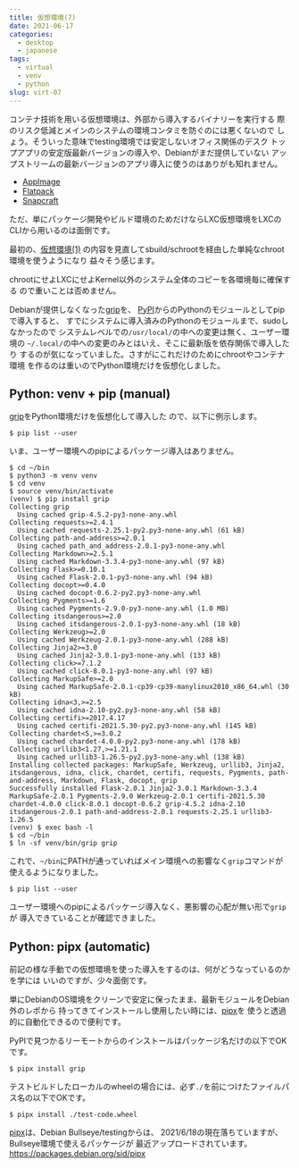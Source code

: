 ```yaml
---
title: 仮想環境(7)
date: 2021-06-17
categories:
  - desktop
  - japanese
tags:
  - virtual
  - venv
  - python
slug: virt-07
---
```


コンテナ技術を用いる仮想環境は、外部から導入するバイナリーを実行する
際のリスク低減とメインのシステムの環境コンタミを防ぐのには悪くないので
しょう。そういった意味でtesting環境では安定しないオフィス関係のデスク
トップアプリの安定版最新バージョンの導入や、Debianがまだ提供していない
アップストリームの最新バージョンのアプリ導入に使うのはありがも知れません。

* [AppImage](https://appimage.org/)
* [Flatpack](https://flatpak.org/)
* [Snapcraft](https://snapcraft.io/)

ただ、単にパッケージ開発やビルド環境のためだけならLXC仮想環境をLXCの
CLIから用いるのは面倒です。

最初の、[仮想環境(1)](https://osamuaoki.github.io/jp/2020/12/13/virt-01/)
の内容を見直してsbuild/schrootを経由した単純なchroot環境を使うようになり
益々そう感じます。

chrootにせよLXCにせよKernel以外のシステム全体のコピーを各環境毎に確保する
ので重いことは否めません。

Debianが提供しなくなった[grip](https://pypi.org/project/grip/)を、
[PyPI](https://pypi.org/)からのPythonのモジュールとしてpipで導入すると、
すでにシステムに導入済みのPythonのモジュールまで、sudoしなかったので
システムレベルでの`/usr/local/`の中への変更は無く、ユーザー環境の
`~/.local/`の中への変更のみとはいえ、そこに最新版を依存関係で導入したり
するのが気になっていました。さすがにこれだけのためにchrootやコンテナ環境
を作るのは重いのでPython環境だけを仮想化しました。

## Python: venv + pip (manual)

[grip](https://pypi.org/project/grip/)をPython環境だけを仮想化して導入した
ので、以下に例示します。

```
$ pip list --user
```
いま、ユーザー環境へのpipによるパッケージ導入はありません。

```
$ cd ~/bin
$ python3 -m venv venv
$ cd venv
$ source venv/bin/activate
(venv) $ pip install grip
Collecting grip
  Using cached grip-4.5.2-py3-none-any.whl
Collecting requests>=2.4.1
  Using cached requests-2.25.1-py2.py3-none-any.whl (61 kB)
Collecting path-and-address>=2.0.1
  Using cached path_and_address-2.0.1-py3-none-any.whl
Collecting Markdown>=2.5.1
  Using cached Markdown-3.3.4-py3-none-any.whl (97 kB)
Collecting Flask>=0.10.1
  Using cached Flask-2.0.1-py3-none-any.whl (94 kB)
Collecting docopt>=0.4.0
  Using cached docopt-0.6.2-py2.py3-none-any.whl
Collecting Pygments>=1.6
  Using cached Pygments-2.9.0-py3-none-any.whl (1.0 MB)
Collecting itsdangerous>=2.0
  Using cached itsdangerous-2.0.1-py3-none-any.whl (18 kB)
Collecting Werkzeug>=2.0
  Using cached Werkzeug-2.0.1-py3-none-any.whl (288 kB)
Collecting Jinja2>=3.0
  Using cached Jinja2-3.0.1-py3-none-any.whl (133 kB)
Collecting click>=7.1.2
  Using cached click-8.0.1-py3-none-any.whl (97 kB)
Collecting MarkupSafe>=2.0
  Using cached MarkupSafe-2.0.1-cp39-cp39-manylinux2010_x86_64.whl (30 kB)
Collecting idna<3,>=2.5
  Using cached idna-2.10-py2.py3-none-any.whl (58 kB)
Collecting certifi>=2017.4.17
  Using cached certifi-2021.5.30-py2.py3-none-any.whl (145 kB)
Collecting chardet<5,>=3.0.2
  Using cached chardet-4.0.0-py2.py3-none-any.whl (178 kB)
Collecting urllib3<1.27,>=1.21.1
  Using cached urllib3-1.26.5-py2.py3-none-any.whl (138 kB)
Installing collected packages: MarkupSafe, Werkzeug, urllib3, Jinja2, itsdangerous, idna, click, chardet, certifi, requests, Pygments, path-and-address, Markdown, Flask, docopt, grip
Successfully installed Flask-2.0.1 Jinja2-3.0.1 Markdown-3.3.4 MarkupSafe-2.0.1 Pygments-2.9.0 Werkzeug-2.0.1 certifi-2021.5.30 chardet-4.0.0 click-8.0.1 docopt-0.6.2 grip-4.5.2 idna-2.10 itsdangerous-2.0.1 path-and-address-2.0.1 requests-2.25.1 urllib3-1.26.5
(venv) $ exec bash -l
$ cd ~/bin
$ ln -sf venv/bin/grip grip
```

これで、`~/bin`にPATHが通っていればメイン環境への影響なく`grip`コマンドが
使えるようになりました。

```
$ pip list --user
```
ユーザー環境へのpipによるパッケージ導入なく、悪影響の心配が無い形で`grip`が
導入できていることが確認できました。

## Python: pipx (automatic)

前記の様な手動での仮想環境を使った導入をするのは、何がどうなっているのかを学には
いいのですが、少々面倒です。

単にDebianのOS環境をクリーンで安定に保ったまま、最新モジュールをDebian外のレポから
持ってきてインストールし使用したい時には、[pipx](https://pypa.github.io/pipx/)を
使うと透過的に自動化できるので便利です。

PyPIで見つかるリーモートからのインストールはパッケージ名だけの以下でOKです。

```
$ pipx install grip

```

テストビルドしたローカルのwheelの場合には、必ず`./`を前につけたファイルパス名の以下でOKです。

```
$ pipx install ./test-code.wheel

```

[pipx](https://pypa.github.io/pipx/)は、Debian Bullseye/testingからは、
2021/6/18の現在落ちていますが、Bullseye環境で使えるパッケージが
最近アップロードされています。 https://packages.debian.org/sid/pipx

<!-- vim: sw=2 sts=2 et se ai tw=79: -->
